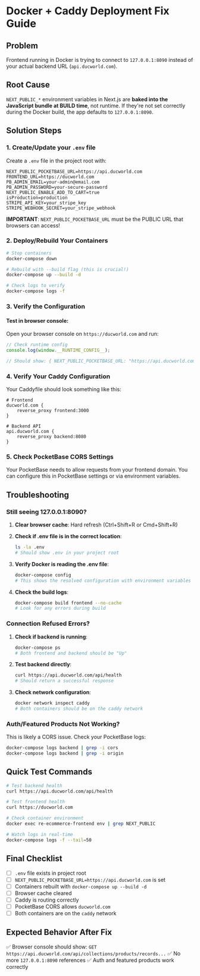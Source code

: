 # Docker + Caddy Deployment Fix Guide

## Problem

Frontend running in Docker is trying to connect to `127.0.0.1:8090` instead of your actual backend URL (`api.ducworld.com`).

## Root Cause

`NEXT_PUBLIC_*` environment variables in Next.js are **baked into the JavaScript bundle at BUILD time**, not runtime. If they're not set correctly during the Docker build, the app defaults to `127.0.0.1:8090`.

## Solution Steps

### 1. Create/Update your `.env` file

Create a `.env` file in the project root with:

```env
NEXT_PUBLIC_POCKETBASE_URL=https://api.ducworld.com
FRONTEND_URL=https://ducworld.com
PB_ADMIN_EMAIL=your-admin@email.com
PB_ADMIN_PASSWORD=your-secure-password
NEXT_PUBLIC_ENABLE_ADD_TO_CART=true
isProduction=production
STRIPE_API_KEY=your_stripe_key
STRIPE_WEBHOOK_SECRET=your_stripe_webhook
```

**IMPORTANT**: `NEXT_PUBLIC_POCKETBASE_URL` must be the PUBLIC URL that browsers can access!

### 2. Deploy/Rebuild Your Containers

```bash
# Stop containers
docker-compose down

# Rebuild with --build flag (this is crucial!)
docker-compose up --build -d

# Check logs to verify
docker-compose logs -f
```

### 3. Verify the Configuration

#### Test in browser console:

Open your browser console on `https://ducworld.com` and run:

```javascript
// Check runtime config
console.log(window.__RUNTIME_CONFIG__);

// Should show: { NEXT_PUBLIC_POCKETBASE_URL: "https://api.ducworld.com" }
```

### 4. Verify Your Caddy Configuration

Your Caddyfile should look something like this:

```caddy
# Frontend
ducworld.com {
    reverse_proxy frontend:3000
}

# Backend API
api.ducworld.com {
    reverse_proxy backend:8080
}
```

### 5. Check PocketBase CORS Settings

Your PocketBase needs to allow requests from your frontend domain. You can configure this in PocketBase settings or via environment variables.

## Troubleshooting

### Still seeing 127.0.0.1:8090?

1. **Clear browser cache**: Hard refresh (Ctrl+Shift+R or Cmd+Shift+R)

2. **Check if .env file is in the correct location**:

   ```bash
   ls -la .env
   # Should show .env in your project root
   ```

3. **Verify Docker is reading the .env file**:

   ```bash
   docker-compose config
   # This shows the resolved configuration with environment variables
   ```

4. **Check the build logs**:
   ```bash
   docker-compose build frontend --no-cache
   # Look for any errors during build
   ```

### Connection Refused Errors?

1. **Check if backend is running**:

   ```bash
   docker-compose ps
   # Both frontend and backend should be "Up"
   ```

2. **Test backend directly**:

   ```bash
   curl https://api.ducworld.com/api/health
   # Should return a successful response
   ```

3. **Check network configuration**:
   ```bash
   docker network inspect caddy
   # Both containers should be on the caddy network
   ```

### Auth/Featured Products Not Working?

This is likely a CORS issue. Check your PocketBase logs:

```bash
docker-compose logs backend | grep -i cors
docker-compose logs backend | grep -i origin
```

## Quick Test Commands

```bash
# Test backend health
curl https://api.ducworld.com/api/health

# Test frontend health
curl https://ducworld.com

# Check container environment
docker exec re-ecommerce-frontend env | grep NEXT_PUBLIC

# Watch logs in real-time
docker-compose logs -f --tail=50
```

## Final Checklist

- [ ] `.env` file exists in project root
- [ ] `NEXT_PUBLIC_POCKETBASE_URL=https://api.ducworld.com` is set
- [ ] Containers rebuilt with `docker-compose up --build -d`
- [ ] Browser cache cleared
- [ ] Caddy is routing correctly
- [ ] PocketBase CORS allows `ducworld.com`
- [ ] Both containers are on the `caddy` network

## Expected Behavior After Fix

✅ Browser console should show: `GET https://api.ducworld.com/api/collections/products/records...`
✅ No more `127.0.0.1:8090` references
✅ Auth and featured products work correctly

